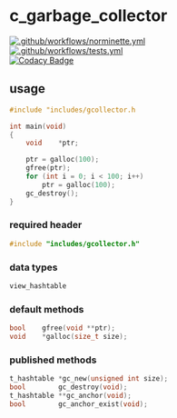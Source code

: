 # c_garbage_collector

[![.github/workflows/norminette.yml](https://github.com/c3b5aw/c_garbage_collector/actions/workflows/norminette.yml/badge.svg)](https://github.com/c3b5aw/c_garbage_collector/actions/workflows/norminette.yml) <br />
[![.github/workflows/tests.yml](https://github.com/c3b5aw/c_garbage_collector/actions/workflows/tests.yml/badge.svg)](https://github.com/c3b5aw/c_garbage_collector/actions/workflows/tests.yml) <br />
[![Codacy Badge](https://app.codacy.com/project/badge/Grade/7b6aa479070d45b8b25efe4226d8d7f5)](https://www.codacy.com/gh/c3b5aw/c_garbage_collector/dashboard?utm_source=github.com&amp;utm_medium=referral&amp;utm_content=c3b5aw/c_garbage_collector&amp;utm_campaign=Badge_Grade)

## usage

```C
#include "includes/gcollector.h

int	main(void)
{
	void	*ptr;

	ptr = galloc(100);
	gfree(ptr);
	for (int i = 0; i < 100; i++)
		ptr = galloc(100);
	gc_destroy();
}
```

### required header
```C
#include "includes/gcollector.h"
```

### data types
```C
view_hashtable
```

### default methods
```C
bool	gfree(void **ptr);
void	*galloc(size_t size);
```

### published methods
```C
t_hashtable	*gc_new(unsigned int size);
bool		gc_destroy(void);
t_hashtable	**gc_anchor(void);
bool		gc_anchor_exist(void);
```